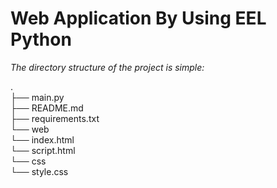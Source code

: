 <html>
<h1>Web Application By Using EEL Python</h1>
<body>
    <div><i>The directory structure of the project is simple:</i></div>
    <p>
        .<br>
        ├── main.py<br>
        ├── README.md<br>
        ├── requirements.txt<br>
        └── web<br>
            └── index.html<br>
            └── script.html<br>
            └── css<br>
                └── style.css <br>
    </p>
<body>        
</html>
